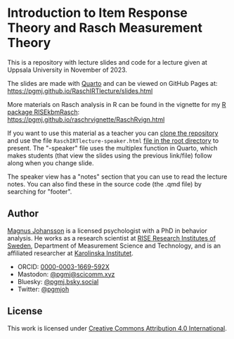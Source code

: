 # Introduction to Item Response Theory and Rasch Measurement Theory

This is a repository with lecture slides and code for a lecture given at Uppsala University in November of 2023.

The slides are made with [Quarto](https://www.quarto.org) and can be viewed on GitHub Pages at: <https://pgmj.github.io/RaschIRTlecture/slides.html>

More materials on Rasch analysis in R can be found in the vignette for my [R package RISEkbmRasch](https://github.com/pgmj/RISEkbmRasch):
<https://pgmj.github.io/raschrvignette/RaschRvign.html>

If you want to use this material as a teacher you can [clone the repository](https://docs.github.com/en/repositories/creating-and-managing-repositories/cloning-a-repository) and use the file `RaschIRTlecture-speaker.html` [file in the root directory](https://github.com/pgmj/RaschIRTlecture/blob/main/RaschIRTlecture-speaker.html) to present. The "-speaker" file uses the multiplex function in Quarto, which makes students (that view the slides using the previous link/file) follow along when you change slide.

The speaker view has a "notes" section that you can use to read the lecture notes. You can also find these in the source code (the .qmd file) by searching for "footer".

## Author

[Magnus Johansson](https://www.ri.se/en/person/magnus-p-johansson) is a licensed psychologist with a PhD in behavior analysis. He works as a research scientist at [RISE Research Institutes of Sweden](https://ri.se/en), Department of Measurement Science and Technology, and is an affiliated researcher at [Karolinska Institutet](https://medarbetare.ki.se/orgid/52082137).

- ORCID: [0000-0003-1669-592X](https://orcid.org/0000-0003-1669-592X)
- Mastodon: [@pgmj@scicomm.xyz](https://scicomm.xyz/@pgmj)
- Bluesky: [@pgmj.bsky.social](https://bsky.app/profile/pgmj.bsky.social)
- Twitter: [@pgmjoh](https://twitter.com/pgmjoh)

## License

This work is licensed under [Creative Commons Attribution 4.0 International](https://creativecommons.org/licenses/by/4.0/).
